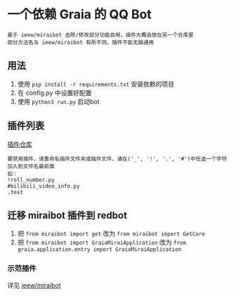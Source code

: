 ﻿# 一个依赖 Graia 的 QQ Bot

```
基于 ieew/miraibot 去除/修改部分功能自用，插件大概会放在另一个仓库里
部分方法名与 ieew/miraibot 有所不同，插件不能无脑通用
```

## 用法
1. 使用 `pip install -r requirements.txt` 安装依赖的项目
2. 在 config.py 中设置好配置
3. 使用 `python3 run.py` 启动bot

## 插件列表
[插件仓库](https://github.com/Redlnn/redbot-plugin)
```
要禁用插件，请重命名插件文件夹或插件文件，请在('_', '!', '.', '#')中任选一个字符加入到文件名最前面
如：
!roll_number.py
#bilibili_video_info.py
.test
```

## 迁移 miraibot 插件到 redbot
1. 把 `from miraibot import get` 改为 `from miraibot import GetCore`
2. 把 `from miraibot import GraiaMiraiApplication` 改为 `from graia.application.entry import GraiaMiraiApplication`

### 示范插件
详见 [ieew/miraibot](https://github.com/ieew/miraibot)
